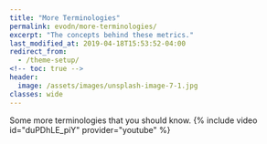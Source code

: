 ```yaml
---
title: "More Terminologies"
permalink: evodn/more-terminologies/
excerpt: "The concepts behind these metrics."
last_modified_at: 2019-04-18T15:53:52-04:00
redirect_from:
  - /theme-setup/
<!-- toc: true -->
header:
  image: /assets/images/unsplash-image-7-1.jpg
classes: wide
---
```


Some more terminologies that you should know.
{% include video id="duPDhLE_piY" provider="youtube" %}

